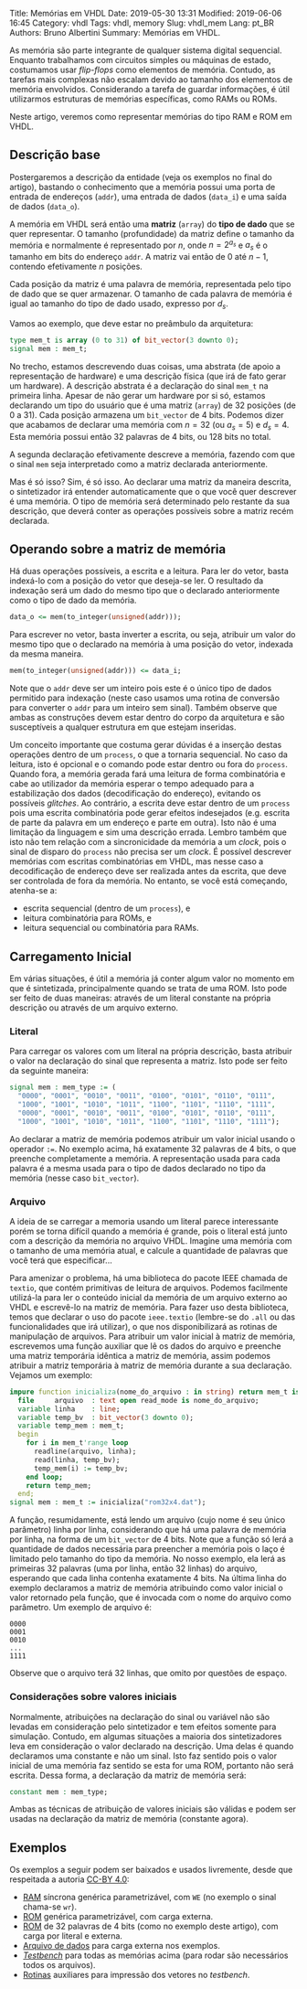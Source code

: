 Title: Memórias em VHDL
Date: 2019-05-30 13:31
Modified: 2019-06-06 16:45
Category: vhdl
Tags: vhdl, memory
Slug: vhdl_mem
Lang: pt_BR
Authors: Bruno Albertini
Summary: Memórias em VHDL.

As memória são parte integrante de qualquer sistema digital sequencial. Enquanto trabalhamos com circuitos simples ou máquinas de estado, costumamos usar _flip-flops_ como elementos de memória. Contudo, as tarefas mais complexas não escalam devido ao tamanho dos elementos de memória envolvidos. Considerando a tarefa de guardar informações, é útil utilizarmos estruturas de memórias específicas, como RAMs ou ROMs.

Neste artigo, veremos como representar memórias do tipo RAM e ROM em VHDL.

## Descrição base
Postergaremos a descrição da entidade (veja os exemplos no final do artigo), bastando o conhecimento que a memória possui uma porta de entrada de endereços (`addr`), uma entrada de dados (`data_i`) e uma saída de dados (`data_o`).

A memória em VHDL será então uma **matriz** (`array`) do **tipo de dado** que se quer representar. O tamanho (profundidade) da matriz define o tamanho da memória e normalmente é representado por $n$, onde $n=2^{a_s}$ e $a_s$ é o tamanho em bits do endereço `addr`. A matriz vai então de $0$ até $n-1$, contendo efetivamente $n$ posições.

Cada posição da matriz é uma palavra de memória, representada pelo tipo de dado que se quer armazenar. O tamanho de cada palavra de memória é igual ao tamanho do tipo de dado usado, expresso por $d_s$.

Vamos ao exemplo, que deve estar no preâmbulo da arquitetura:

```vhdl
type mem_t is array (0 to 31) of bit_vector(3 downto 0);
signal mem : mem_t;
```

No trecho, estamos descrevendo duas coisas, uma abstrata (de apoio a representação de hardware) e uma descrição física (que irá de fato gerar um hardware). A descrição abstrata é a declaração do sinal `mem_t` na primeira linha. Apesar de não gerar um hardware por si só, estamos declarando um tipo do usuário que é uma matriz (`array`) de 32 posições (de 0 a 31). Cada posição armazena um `bit_vector` de 4 bits. Podemos dizer que acabamos de declarar uma memória com $n=32$ (ou $a_s=5$) e $d_s=4$. Esta memória possui então 32 palavras de 4 bits, ou 128 bits no total.

A segunda declaração efetivamente descreve a memória, fazendo com que o sinal `mem` seja interpretado como a matriz declarada anteriormente.

Mas é só isso? Sim, é só isso. Ao declarar uma matriz da maneira descrita, o sintetizador irá entender automaticamente que o que você quer descrever é uma memória. O tipo de memória será determinado pelo restante da sua descrição, que deverá conter as operações possíveis sobre a matriz recém declarada.

## Operando sobre a matriz de memória
Há duas operações possíveis, a escrita e a leitura. Para ler do vetor, basta indexá-lo com a posição do vetor que deseja-se ler. O resultado da indexação será um dado do mesmo tipo que o declarado anteriormente como o tipo de dado da memória.
```vhdl
data_o <= mem(to_integer(unsigned(addr)));
```

Para escrever no vetor, basta inverter a escrita, ou seja, atribuir um valor do mesmo tipo que o declarado na memória à uma posição do vetor, indexada da mesma maneira.
```vhdl
mem(to_integer(unsigned(addr))) <= data_i;
```
Note que o `addr` deve ser um inteiro pois este é o único tipo de dados permitido para indexação (neste caso usamos uma rotina de conversão para converter o `addr` para um inteiro sem sinal). Também observe que ambas as construções devem estar dentro do corpo da arquitetura e são susceptíveis a qualquer estrutura em que estejam inseridas.

Um conceito importante que costuma gerar dúvidas é a inserção destas operações dentro de um `process`, o que a tornaria sequencial. No caso da leitura, isto é opcional e o comando pode estar dentro ou fora do `process`. Quando fora, a memória gerada fará uma leitura de forma combinatória e cabe ao utilizador da memória esperar o tempo adequado para a estabilização dos dados (decodificação do endereço), evitando os possíveis _glitches_. Ao contrário, a escrita deve estar dentro de um `process` pois uma escrita combinatória pode gerar efeitos indesejados (e.g. escrita de parte da palavra em um endereço e parte em outra). Isto não é uma limitação da linguagem e sim uma descrição errada. Lembro também que isto não tem relação com a sincronicidade da memória a um _clock_, pois o sinal de disparo do `process` não precisa ser um _clock_. É possível descrever memórias com escritas combinatórias em VHDL, mas nesse caso a decodificação de endereço deve ser realizada antes da escrita, que deve ser controlada de fora da memória. No entanto, se você está começando, atenha-se a:

 - escrita sequencial (dentro de um `process`), e
 - leitura combinatória para ROMs, e
 - leitura sequencial ou combinatória para RAMs.

## Carregamento Inicial
Em várias situações, é útil a memória já conter algum valor no momento em que é sintetizada, principalmente quando se trata de uma ROM. Isto pode ser feito de duas maneiras: através de um literal constante na própria descrição ou através de um arquivo externo.

### Literal
Para carregar os valores com um literal na própria descrição, basta atribuir o valor na declaração do sinal que representa a matriz. Isto pode ser feito da seguinte maneira:
```vhdl
signal mem : mem_type := (
  "0000", "0001", "0010", "0011", "0100", "0101", "0110", "0111",
  "1000", "1001", "1010", "1011", "1100", "1101", "1110", "1111",
  "0000", "0001", "0010", "0011", "0100", "0101", "0110", "0111",
  "1000", "1001", "1010", "1011", "1100", "1101", "1110", "1111");
```
Ao declarar a matriz de memória podemos atribuir um valor inicial usando o operador `:=`. No exemplo acima, há exatamente 32 palavras de 4 bits, o que preenche completamente a memória. A representação usada para cada palavra é a mesma usada para o tipo de dados declarado no tipo da memória (nesse caso `bit_vector`).

### Arquivo
A ideia de se carregar a memoria usando um literal parece interessante porém se torna difícil quando a memória é grande, pois o literal está junto com a descrição da memória no arquivo VHDL. Imagine uma memória com o tamanho de uma memória atual, e calcule a quantidade de palavras que você terá que especificar...

Para amenizar o problema, há uma biblioteca do pacote IEEE chamada de `textio`, que contém primitivas de leitura de arquivos. Podemos facilmente utilizá-la para ler o conteúdo inicial da memória de um arquivo externo ao VHDL e escrevê-lo na matriz de memória. Para fazer uso desta biblioteca, temos que declarar o uso do pacote `ieee.textio` (lembre-se do `.all` ou das funcionalidades que irá utilizar), o que nos disponibilizará as rotinas de manipulação de arquivos. Para atribuir um valor inicial à matriz de memória, escrevemos uma função auxiliar que lê os dados do arquivo e preenche uma matriz temporária idêntica a matriz de memória, assim podemos atribuir a matriz temporária à matriz de memória durante a sua declaração. Vejamos um exemplo:
```VHDL
impure function inicializa(nome_do_arquivo : in string) return mem_t is
  file     arquivo  : text open read_mode is nome_do_arquivo;
  variable linha    : line;
  variable temp_bv  : bit_vector(3 downto 0);
  variable temp_mem : mem_t;
  begin
    for i in mem_t'range loop
      readline(arquivo, linha);
      read(linha, temp_bv);
      temp_mem(i) := temp_bv;
    end loop;
    return temp_mem;
  end;
signal mem : mem_t := inicializa("rom32x4.dat");
```
A função, resumidamente, está lendo um arquivo (cujo nome é seu único parâmetro) linha por linha, considerando que há uma palavra de memória por linha, na forma de um `bit_vector` de 4 bits. Note que a função só lerá a quantidade de dados necessária para preencher a memória pois o laço é limitado pelo tamanho do tipo da memória. No nosso exemplo, ela lerá as primeiras 32 palavras (uma por linha, então 32 linhas) do arquivo, esperando que cada linha contenha exatamente 4 bits. Na última linha do exemplo declaramos a matriz de memória atribuindo como valor inicial o valor retornado pela função, que é invocada com o nome do arquivo como parâmetro. Um exemplo de arquivo é:
```
0000
0001
0010
...
1111
```
Observe que o arquivo terá 32 linhas, que omito por questões de espaço.

### Considerações sobre valores iniciais
Normalmente, atribuições na declaração do sinal ou variável não são levadas em consideração pelo sintetizador e tem efeitos somente para simulação. Contudo, em algumas situações a maioria dos sintetizadores leva em consideração o valor declarado na descrição. Uma delas é quando declaramos uma constante e não um sinal. Isto faz sentido pois o valor inicial de uma memória faz sentido se esta for uma ROM, portanto não será escrita. Dessa forma, a declaração da matriz de memória será:
```vhdl
constant mem : mem_type;
```
Ambas as técnicas de atribuição de valores iniciais são válidas e podem ser usadas na declaração da matriz de memória (constante agora).


## Exemplos
Os exemplos a seguir podem ser baixados e usados livremente, desde que respeitada a autoria [CC-BY 4.0](https://creativecommons.org/licenses/by/4.0/):

  - [RAM](https://github.com/balbertini/hwProjects/blob/master/vhdl_modules/memory/ram.vhd) síncrona genérica parametrizável, com `WE` (no exemplo o sinal chama-se `wr`).
  - [ROM](https://github.com/balbertini/hwProjects/blob/master/vhdl_modules/memory/rom.vhd) genérica parametrizável, com carga externa.
  - [ROM](https://github.com/balbertini/hwProjects/blob/master/vhdl_modules/memory/rom32x4.vhd) de 32 palavras de 4 bits (como no exemplo deste artigo), com carga por literal e externa.
  - [Arquivo de dados](https://github.com/balbertini/hwProjects/blob/master/vhdl_modules/memory/rom32x4.dat) para carga externa nos exemplos.
  - [_Testbench_](https://github.com/balbertini/hwProjects/blob/master/vhdl_modules/memory/memorias_tb.vhd) para todas as memórias acima (para rodar são necessários todos os arquivos).
  - [Rotinas](https://github.com/balbertini/hwProjects/blob/master/vhdl_modules/memory/utils.vhd) auxiliares para impressão dos vetores no _testbench_.
